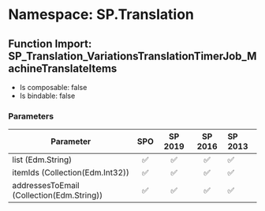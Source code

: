 # Namespace: SP.Translation

## Function Import: SP_Translation_VariationsTranslationTimerJob_MachineTranslateItems

- Is composable: false
- Is bindable: false

### Parameters

Parameter | SPO | SP 2019 | SP 2016 | SP 2013
----------|:---:|:-------:|:-------:|:-------
list (Edm.String) | ✅ | ✅ | ✅ | ✅
itemIds (Collection(Edm.Int32)) | ✅ | ✅ | ✅ | ✅
addressesToEmail (Collection(Edm.String)) | ✅ | ✅ | ✅ | ✅